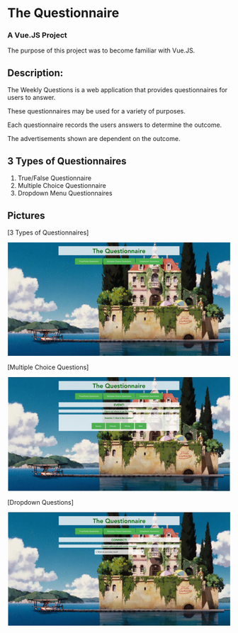 # The Questionnaire

### A Vue.JS Project

The purpose of this project was to become familiar with Vue.JS.

## Description:

The Weekly Questions is a web application that provides questionnaires for users to answer. 

These questionnaires may be used for a variety of purposes. 

Each questionnaire records the users answers to determine the outcome.

The advertisements shown are dependent on the outcome.

## 3 Types of Questionnaires

1. True/False Questionnaire
2. Multiple Choice Questionnaire 
3. Dropdown Menu Questionnaires

## Pictures
<p>[3 Types of Questionnaires]</p>
<img src="/documents/three.gif">

<p>[Multiple Choice Questions]</p>
<img src="/documents/mc.gif">

<p>[Dropdown Questions]</p>
<img src="/documents/dd.gif"/>
